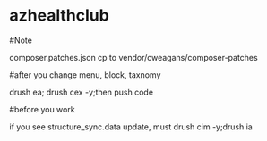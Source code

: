 # azhealthclub

#Note

composer.patches.json cp to vendor/cweagans/composer-patches

#after you change menu, block, taxnomy

drush ea; drush cex -y;then push code

#before you work

if you see structure_sync.data update, must
drush cim -y;drush ia 
